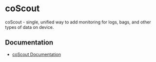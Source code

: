 # coScout
coScout - single, unified way to add monitoring for logs, bags, and other types of data on device.

## Documentation
- [coScout Documentation](https://docs.coscene.io/docs/use-case/common-task)
